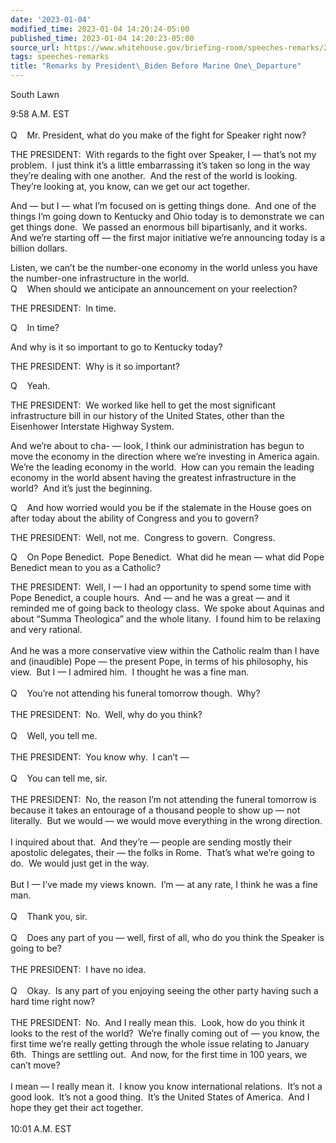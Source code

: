 ```yaml
---
date: '2023-01-04'
modified_time: 2023-01-04 14:20:24-05:00
published_time: 2023-01-04 14:20:23-05:00
source_url: https://www.whitehouse.gov/briefing-room/speeches-remarks/2023/01/04/remarks-by-president-biden-before-marine-one-departure-26/
tags: speeches-remarks
title: "Remarks by President\_Biden Before Marine One\_Departure"
---
```

 
South Lawn

9:58 A.M. EST  
   
Q    Mr. President, what do you make of the fight for Speaker right now?

THE PRESIDENT:  With regards to the fight over Speaker, I — that’s not
my problem.  I just think it’s a little embarrassing it’s taken so long
in the way they’re dealing with one another.  And the rest of the world
is looking.  They’re looking at, you know, can we get our act together. 

And — but I — what I’m focused on is getting things done.  And one of
the things I’m going down to Kentucky and Ohio today is to demonstrate
we can get things done.  We passed an enormous bill bipartisanly, and it
works.  And we’re starting off — the first major initiative we’re
announcing today is a billion dollars.

Listen, we can’t be the number-one economy in the world unless you have
the number-one infrastructure in the world.  
Q    When should we anticipate an announcement on your reelection?

THE PRESIDENT:  In time.

Q    In time?

And why is it so important to go to Kentucky today?

THE PRESIDENT:  Why is it so important?

Q    Yeah.

THE PRESIDENT:  We worked like hell to get the most significant
infrastructure bill in our history of the United States, other than the
Eisenhower Interstate Highway System. 

And we’re about to cha- — look, I think our administration has begun to
move the economy in the direction where we’re investing in America
again.  We’re the leading economy in the world.  How can you remain the
leading economy in the world absent having the greatest infrastructure
in the world?  And it’s just the beginning.

Q    And how worried would you be if the stalemate in the House goes on
after today about the ability of Congress and you to govern?

THE PRESIDENT:  Well, not me.  Congress to govern.  Congress.

Q    On Pope Benedict.  Pope Benedict.  What did he mean — what did Pope
Benedict mean to you as a Catholic?

THE PRESIDENT:  Well, I — I had an opportunity to spend some time with
Pope Benedict, a couple hours.  And — and he was a great — and it
reminded me of going back to theology class.  We spoke about Aquinas and
about “Summa Theologica” and the whole litany.  I found him to be
relaxing and very rational.   
   
And he was a more conservative view within the Catholic realm than I
have and (inaudible) Pope — the present Pope, in terms of his
philosophy, his view.  But I — I admired him.  I thought he was a fine
man.   
   
Q    You’re not attending his funeral tomorrow though.  Why?  
   
THE PRESIDENT:  No.  Well, why do you think?  
   
Q    Well, you tell me.   
   
THE PRESIDENT:  You know why.  I can’t —  
   
Q    You can tell me, sir.  
   
THE PRESIDENT:  No, the reason I’m not attending the funeral tomorrow is
because it takes an entourage of a thousand people to show up — not
literally.  But we would — we would move everything in the wrong
direction.   
   
I inquired about that.  And they’re — people are sending mostly their
apostolic delegates, their — the folks in Rome.  That’s what we’re going
to do.  We would just get in the way.   
   
But I — I’ve made my views known.  I’m — at any rate, I think he was a
fine man.  
   
Q    Thank you, sir.  
   
Q    Does any part of you — well, first of all, who do you think the
Speaker is going to be?  
   
THE PRESIDENT:  I have no idea.   
   
Q    Okay.  Is any part of you enjoying seeing the other party having
such a hard time right now?   
   
THE PRESIDENT:  No.  And I really mean this.  Look, how do you think it
looks to the rest of the world?  We’re finally coming out of — you know,
the first time we’re really getting through the whole issue relating to
January 6th.  Things are settling out.  And now, for the first time in
100 years, we can’t move?   
   
I mean — I really mean it.  I know you know international relations. 
It’s not a good look.  It’s not a good thing.  It’s the United States of
America.  And I hope they get their act together.  
   
10:01 A.M. EST
